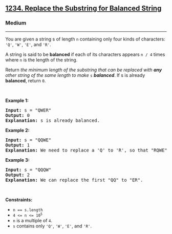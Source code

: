<h2><a href="https://leetcode.com/problems/replace-the-substring-for-balanced-string/">1234. Replace the Substring for Balanced String</a></h2><h3>Medium</h3><hr><div><p>You are given a string s of length <code>n</code> containing only four kinds of characters: <code>'Q'</code>, <code>'W'</code>, <code>'E'</code>, and <code>'R'</code>.</p>

<p>A string is said to be <strong>balanced</strong><em> </em>if each of its characters appears <code>n / 4</code> times where <code>n</code> is the length of the string.</p>

<p>Return <em>the minimum length of the substring that can be replaced with <strong>any</strong> other string of the same length to make </em><code>s</code><em> <strong>balanced</strong></em>. If s is already <strong>balanced</strong>, return <code>0</code>.</p>

<p>&nbsp;</p>
<p><strong class="example">Example 1:</strong></p>

<pre style="position: relative;"><strong>Input:</strong> s = "QWER"
<strong>Output:</strong> 0
<strong>Explanation:</strong> s is already balanced.
<div class="open_grepper_editor" title="Edit &amp; Save To Grepper"></div></pre>

<p><strong class="example">Example 2:</strong></p>

<pre style="position: relative;"><strong>Input:</strong> s = "QQWE"
<strong>Output:</strong> 1
<strong>Explanation:</strong> We need to replace a 'Q' to 'R', so that "RQWE" (or "QRWE") is balanced.
<div class="open_grepper_editor" title="Edit &amp; Save To Grepper"></div></pre>

<p><strong class="example">Example 3:</strong></p>

<pre style="position: relative;"><strong>Input:</strong> s = "QQQW"
<strong>Output:</strong> 2
<strong>Explanation:</strong> We can replace the first "QQ" to "ER". 
<div class="open_grepper_editor" title="Edit &amp; Save To Grepper"></div></pre>

<p>&nbsp;</p>
<p><strong>Constraints:</strong></p>

<ul>
	<li><code>n == s.length</code></li>
	<li><code>4 &lt;= n &lt;= 10<sup>5</sup></code></li>
	<li><code>n</code> is a multiple of <code>4</code>.</li>
	<li><code>s</code> contains only <code>'Q'</code>, <code>'W'</code>, <code>'E'</code>, and <code>'R'</code>.</li>
</ul>
</div>
